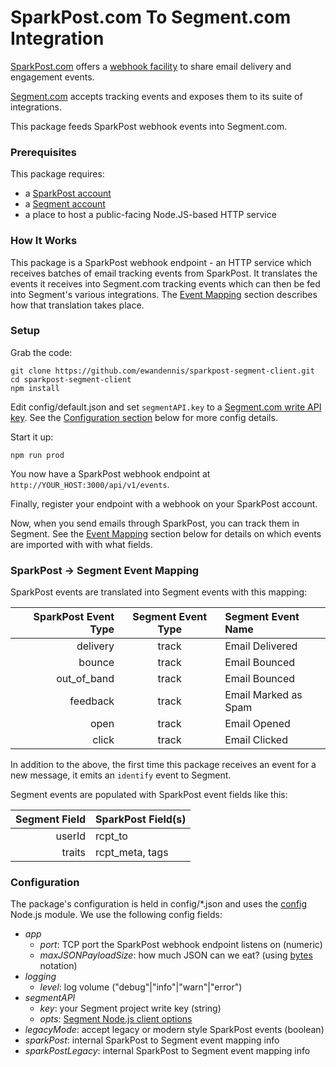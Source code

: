 # SparkPost.com To Segment.com Integration

[SparkPost.com](https://www.sparkpost.com/) offers a [webhook facility](https://www.sparkpost.com/api#/reference/webhooks) to share email delivery and engagement events.

[Segment.com](https://segment.com/) accepts tracking events and exposes them to its suite of integrations.

This package feeds SparkPost webhook events into Segment.com.

### Prerequisites

This package requires:

* a [SparkPost account](https://app.sparkpost.com/sign-up)
* a [Segment account](https://segment.com/signup)
* a place to host a public-facing Node.JS-based HTTP service

### How It Works

This package is a SparkPost webhook endpoint - an HTTP service which receives batches of email tracking events from SparkPost.  It translates the events it receives into Segment.com tracking events which can then be fed into Segment's various integrations.  The [Event Mapping](#mapping) section describes how that translation takes place.

### Setup

Grab the code:

```
git clone https://github.com/ewandennis/sparkpost-segment-client.git
cd sparkpost-segment-client
npm install
```

Edit config/default.json and set ```segmentAPI.key``` to a [Segment.com write API key](https://segment.com/docs/libraries/http/#authentication).  See the [Configuration section](#config) below for more config details.

Start it up:

```
npm run prod
```

You now have a SparkPost webhook endpoint at ```http://YOUR_HOST:3000/api/v1/events```.

Finally, register your endpoint with a webhook on your SparkPost account.

Now, when you send emails through SparkPost, you can track them in Segment.  See the [Event Mapping](#mapping) section below for details on which events are imported with with what fields.

### <a name="mapping"></a> SparkPost -> Segment Event Mapping

SparkPost events are translated into Segment events with this mapping:

SparkPost Event Type | Segment Event Type | Segment Event Name
--------------------:|:------------------:|:------------------
delivery             | track              | Email Delivered
bounce               | track              | Email Bounced
out_of_band          | track              | Email Bounced
feedback             | track              | Email Marked as Spam
open                 | track              | Email Opened
click                | track              | Email Clicked

In addition to the above, the first time this package receives an event for a new message, it emits an ```identify``` event to Segment.

Segment events are populated with SparkPost event fields like this:

Segment Field | SparkPost Field(s)
-------------:|:------------------
userId        | rcpt_to
traits        | rcpt_meta, tags

### <a name="config"></a> Configuration

The package's configuration is held in config/*.json and uses the [config](https://github.com/lorenwest/node-config) Node.js module.  We use the following config fields:

* _app_
  * _port_: TCP port the SparkPost webhook endpoint listens on (numeric)
  * _maxJSONPayloadSize_: how much JSON can we eat? (using [bytes](https://www.npmjs.com/package/bytes) notation)
* _logging_
  * _level_: log volume ("debug"|"info"|"warn"|"error")
* _segmentAPI_
  * _key_: your Segment project write key (string)
  * _opts_: [Segment Node.js client options](https://segment.com/docs/libraries/node/quickstart/)
* _legacyMode_: accept legacy or modern style SparkPost events (boolean)
* _sparkPost_: internal SparkPost to Segment event mapping info
* _sparkPostLegacy_: internal SparkPost to Segment event mapping info

